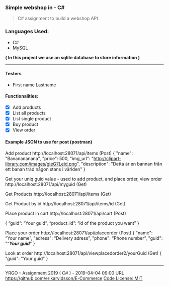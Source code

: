 ### Simple webshop in - C#

> C# assignment to build a webshop API 

### Languages Used:
- C# 
- MySQL

**( In this project we use an sqlite database to store information )**

---

#### Testers
- First name Lastname

#### Functionalities:

* [x] Add products
* [x] List all products
* [x] List single product
* [x] Buy product
* [x] View order

#### Example JSON to use for post (postman)

Add product
http://localhost:28071/api/items (Post)
{
        "name": "Bananananana",
        "price": 500,
        "img_url": "http://clipart-library.com/images/gieG7Leid.png",
        "description": "Detta är en bannan från ett banan träd någon stans i världen"
}

Get your uniq guid value - used to add product, and place order, view order
http://localhost:28071/api/myguid (Get)

Get Products
http://localhost:28071/api/items (Get)

Get Product by id
http://localhost:28071/api/items/id (Get)

Place product in cart 
http://localhost:28071/api/cart (Post)

{
	“guid”: “Your guid”,
	“product_id”: “id of the product you want”
}

Place your order
http://localhost:28071/api/placeorder (Post)
{
	    "name": “Your name”,
        "adress": “Delivery adress”,
        "phone": “Phone number”,
        "guid": "“***Your guid***"
}

Look at order 
http://localhost:28071/api/viewplacedorder2/yourGuid (Get)
{
	"guid": "Your guid"
}


---
YRGO - Assignment 2019 ( C# ) - 2019-04-04 09:00 URL https://github.com/erikarvidsson/E-Commerce
[Code License: MIT](https://github.com/erikarvidsson/E-Commerce/blob/master/LICENSE)
